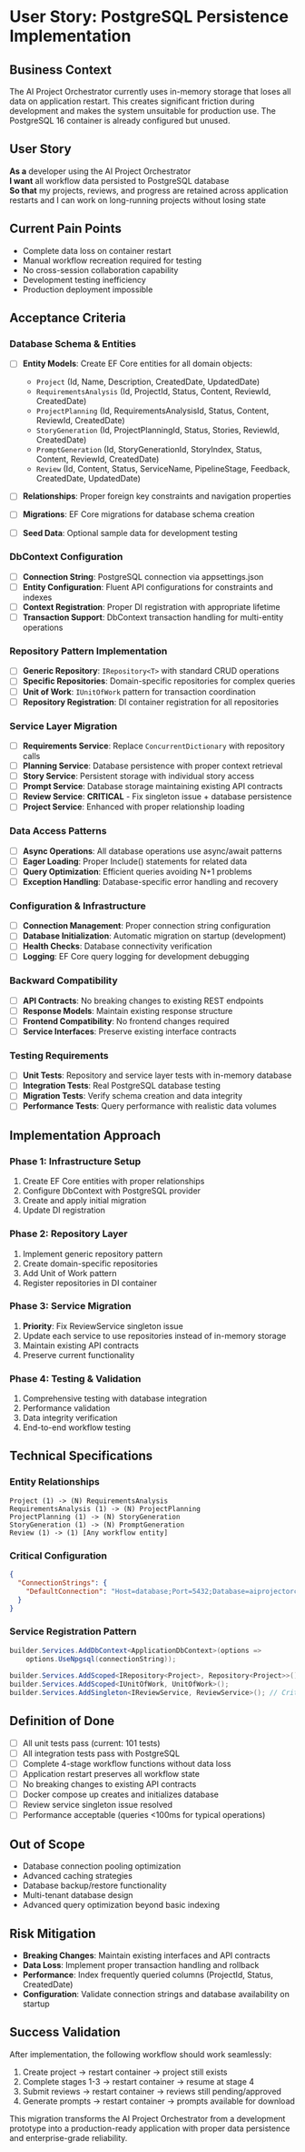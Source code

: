 # User Story: PostgreSQL Persistence Implementation

## Business Context
The AI Project Orchestrator currently uses in-memory storage that loses all data on application restart. This creates significant friction during development and makes the system unsuitable for production use. The PostgreSQL 16 container is already configured but unused.

## User Story
**As a** developer using the AI Project Orchestrator  
**I want** all workflow data persisted to PostgreSQL database  
**So that** my projects, reviews, and progress are retained across application restarts and I can work on long-running projects without losing state

## Current Pain Points
- Complete data loss on container restart
- Manual workflow recreation required for testing
- No cross-session collaboration capability
- Development testing inefficiency
- Production deployment impossible

## Acceptance Criteria

### Database Schema & Entities
- [ ] **Entity Models**: Create EF Core entities for all domain objects:
  - `Project` (Id, Name, Description, CreatedDate, UpdatedDate)
  - `RequirementsAnalysis` (Id, ProjectId, Status, Content, ReviewId, CreatedDate)
  - `ProjectPlanning` (Id, RequirementsAnalysisId, Status, Content, ReviewId, CreatedDate)
  - `StoryGeneration` (Id, ProjectPlanningId, Status, Stories, ReviewId, CreatedDate)
  - `PromptGeneration` (Id, StoryGenerationId, StoryIndex, Status, Content, ReviewId, CreatedDate)
  - `Review` (Id, Content, Status, ServiceName, PipelineStage, Feedback, CreatedDate, UpdatedDate)

- [ ] **Relationships**: Proper foreign key constraints and navigation properties
- [ ] **Migrations**: EF Core migrations for database schema creation
- [ ] **Seed Data**: Optional sample data for development testing

### DbContext Configuration
- [ ] **Connection String**: PostgreSQL connection via appsettings.json
- [ ] **Entity Configuration**: Fluent API configurations for constraints and indexes
- [ ] **Context Registration**: Proper DI registration with appropriate lifetime
- [ ] **Transaction Support**: DbContext transaction handling for multi-entity operations

### Repository Pattern Implementation
- [ ] **Generic Repository**: `IRepository<T>` with standard CRUD operations
- [ ] **Specific Repositories**: Domain-specific repositories for complex queries
- [ ] **Unit of Work**: `IUnitOfWork` pattern for transaction coordination
- [ ] **Repository Registration**: DI container registration for all repositories

### Service Layer Migration
- [ ] **Requirements Service**: Replace `ConcurrentDictionary` with repository calls
- [ ] **Planning Service**: Database persistence with proper context retrieval
- [ ] **Story Service**: Persistent storage with individual story access
- [ ] **Prompt Service**: Database storage maintaining existing API contracts
- [ ] **Review Service**: **CRITICAL** - Fix singleton issue + database persistence
- [ ] **Project Service**: Enhanced with proper relationship loading

### Data Access Patterns
- [ ] **Async Operations**: All database operations use async/await patterns
- [ ] **Eager Loading**: Proper Include() statements for related data
- [ ] **Query Optimization**: Efficient queries avoiding N+1 problems
- [ ] **Exception Handling**: Database-specific error handling and recovery

### Configuration & Infrastructure
- [ ] **Connection Management**: Proper connection string configuration
- [ ] **Database Initialization**: Automatic migration on startup (development)
- [ ] **Health Checks**: Database connectivity verification
- [ ] **Logging**: EF Core query logging for development debugging

### Backward Compatibility
- [ ] **API Contracts**: No breaking changes to existing REST endpoints
- [ ] **Response Models**: Maintain existing response structure
- [ ] **Frontend Compatibility**: No frontend changes required
- [ ] **Service Interfaces**: Preserve existing interface contracts

### Testing Requirements
- [ ] **Unit Tests**: Repository and service layer tests with in-memory database
- [ ] **Integration Tests**: Real PostgreSQL database testing
- [ ] **Migration Tests**: Verify schema creation and data integrity
- [ ] **Performance Tests**: Query performance with realistic data volumes

## Implementation Approach

### Phase 1: Infrastructure Setup
1. Create EF Core entities with proper relationships
2. Configure DbContext with PostgreSQL provider
3. Create and apply initial migration
4. Update DI registration

### Phase 2: Repository Layer
1. Implement generic repository pattern
2. Create domain-specific repositories
3. Add Unit of Work pattern
4. Register repositories in DI container

### Phase 3: Service Migration
1. **Priority**: Fix ReviewService singleton issue
2. Update each service to use repositories instead of in-memory storage
3. Maintain existing API contracts
4. Preserve current functionality

### Phase 4: Testing & Validation
1. Comprehensive testing with database integration
2. Performance validation
3. Data integrity verification
4. End-to-end workflow testing

## Technical Specifications

### Entity Relationships
```
Project (1) -> (N) RequirementsAnalysis
RequirementsAnalysis (1) -> (N) ProjectPlanning  
ProjectPlanning (1) -> (N) StoryGeneration
StoryGeneration (1) -> (N) PromptGeneration
Review (1) -> (1) [Any workflow entity]
```

### Critical Configuration
```json
{
  "ConnectionStrings": {
    "DefaultConnection": "Host=database;Port=5432;Database=aiprojectorchestrator;Username=postgres;Password=postgres123"
  }
}
```

### Service Registration Pattern
```csharp
builder.Services.AddDbContext<ApplicationDbContext>(options =>
    options.UseNpgsql(connectionString));
    
builder.Services.AddScoped<IRepository<Project>, Repository<Project>>();
builder.Services.AddScoped<IUnitOfWork, UnitOfWork>();
builder.Services.AddSingleton<IReviewService, ReviewService>(); // Critical fix
```

## Definition of Done
- [ ] All unit tests pass (current: 101 tests)
- [ ] All integration tests pass with PostgreSQL
- [ ] Complete 4-stage workflow functions without data loss
- [ ] Application restart preserves all workflow state
- [ ] No breaking changes to existing API contracts
- [ ] Docker compose up creates and initializes database
- [ ] Review service singleton issue resolved
- [ ] Performance acceptable (queries <100ms for typical operations)

## Out of Scope
- Database connection pooling optimization
- Advanced caching strategies
- Database backup/restore functionality
- Multi-tenant database design
- Advanced query optimization beyond basic indexing

## Risk Mitigation
- **Breaking Changes**: Maintain existing interfaces and API contracts
- **Data Loss**: Implement proper transaction handling and rollback
- **Performance**: Index frequently queried columns (ProjectId, Status, CreatedDate)
- **Configuration**: Validate connection strings and database availability on startup

## Success Validation
After implementation, the following workflow should work seamlessly:
1. Create project → restart container → project still exists
2. Complete stages 1-3 → restart container → resume at stage 4
3. Submit reviews → restart container → reviews still pending/approved
4. Generate prompts → restart container → prompts available for download

This migration transforms the AI Project Orchestrator from a development prototype into a production-ready application with proper data persistence and enterprise-grade reliability.                                                                                                             